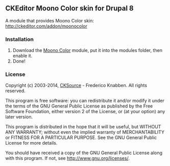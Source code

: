 CKEditor Moono Color skin for Drupal 8
--------------------------------------

A module that provides Moono Color skin: http://ckeditor.com/addon/moonocolor

### Installation

1. Download the [Moono Color](https://github.com/wwalc/moonocolor) module, put it into the modules folder, then enable it.
2. Done!

### License

Copyright (c) 2003-2014, [CKSource](http://cksource.com/) - Frederico Knabben. All rights reserved.

This program is free software: you can redistribute it and/or modify
it under the terms of the GNU General Public License as published by
the Free Software Foundation, either version 2 of the License, or
(at your option) any later version.

This program is distributed in the hope that it will be useful,
but WITHOUT ANY WARRANTY; without even the implied warranty of
MERCHANTABILITY or FITNESS FOR A PARTICULAR PURPOSE.  See the
GNU General Public License for more details.

You should have received a copy of the GNU General Public License
along with this program.  If not, see <http://www.gnu.org/licenses/>.
